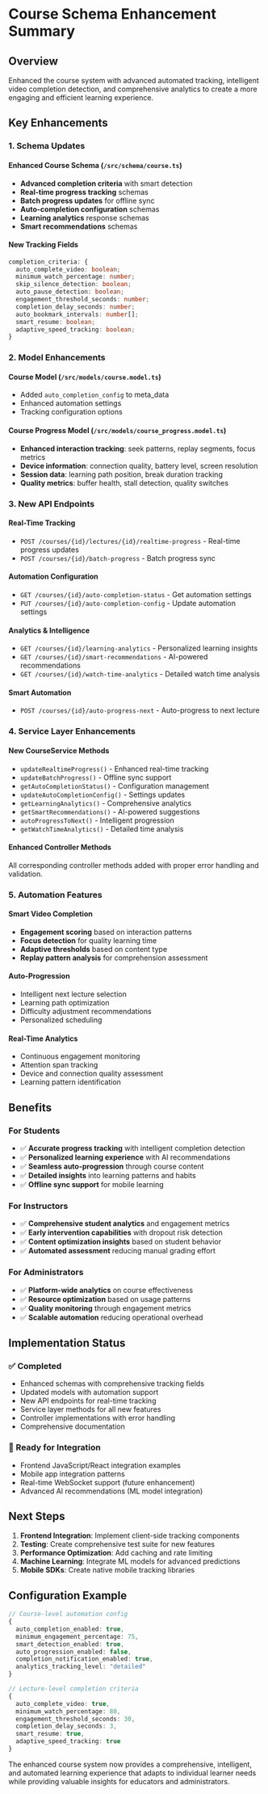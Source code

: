 # Course Schema Enhancement Summary

## Overview
Enhanced the course system with advanced automated tracking, intelligent video completion detection, and comprehensive analytics to create a more engaging and efficient learning experience.

## Key Enhancements

### 1. Schema Updates

#### Enhanced Course Schema (`/src/schema/course.ts`)
- **Advanced completion criteria** with smart detection
- **Real-time progress tracking** schemas
- **Batch progress updates** for offline sync
- **Auto-completion configuration** schemas
- **Learning analytics** response schemas
- **Smart recommendations** schemas

#### New Tracking Fields
```typescript
completion_criteria: {
  auto_complete_video: boolean;
  minimum_watch_percentage: number;
  skip_silence_detection: boolean;
  auto_pause_detection: boolean;
  engagement_threshold_seconds: number;
  completion_delay_seconds: number;
  auto_bookmark_intervals: number[];
  smart_resume: boolean;
  adaptive_speed_tracking: boolean;
}
```

### 2. Model Enhancements

#### Course Model (`/src/models/course.model.ts`)
- Added `auto_completion_config` to meta_data
- Enhanced automation settings
- Tracking configuration options

#### Course Progress Model (`/src/models/course_progress.model.ts`)
- **Enhanced interaction tracking**: seek patterns, replay segments, focus metrics
- **Device information**: connection quality, battery level, screen resolution
- **Session data**: learning path position, break duration tracking
- **Quality metrics**: buffer health, stall detection, quality switches

### 3. New API Endpoints

#### Real-Time Tracking
- `POST /courses/{id}/lectures/{id}/realtime-progress` - Real-time progress updates
- `POST /courses/{id}/batch-progress` - Batch progress sync

#### Automation Configuration
- `GET /courses/{id}/auto-completion-status` - Get automation settings
- `PUT /courses/{id}/auto-completion-config` - Update automation settings

#### Analytics & Intelligence
- `GET /courses/{id}/learning-analytics` - Personalized learning insights
- `GET /courses/{id}/smart-recommendations` - AI-powered recommendations
- `GET /courses/{id}/watch-time-analytics` - Detailed watch time analysis

#### Smart Automation
- `POST /courses/{id}/auto-progress-next` - Auto-progress to next lecture

### 4. Service Layer Enhancements

#### New CourseService Methods
- `updateRealtimeProgress()` - Enhanced real-time tracking
- `updateBatchProgress()` - Offline sync support
- `getAutoCompletionStatus()` - Configuration management
- `updateAutoCompletionConfig()` - Settings updates
- `getLearningAnalytics()` - Comprehensive analytics
- `getSmartRecommendations()` - AI-powered suggestions
- `autoProgressToNext()` - Intelligent progression
- `getWatchTimeAnalytics()` - Detailed time analysis

#### Enhanced Controller Methods
All corresponding controller methods added with proper error handling and validation.

### 5. Automation Features

#### Smart Video Completion
- **Engagement scoring** based on interaction patterns
- **Focus detection** for quality learning time
- **Adaptive thresholds** based on content type
- **Replay pattern analysis** for comprehension assessment

#### Auto-Progression
- Intelligent next lecture selection
- Learning path optimization
- Difficulty adjustment recommendations
- Personalized scheduling

#### Real-Time Analytics
- Continuous engagement monitoring
- Attention span tracking
- Device and connection quality assessment
- Learning pattern identification

## Benefits

### For Students
- ✅ **Accurate progress tracking** with intelligent completion detection
- ✅ **Personalized learning experience** with AI recommendations
- ✅ **Seamless auto-progression** through course content
- ✅ **Detailed insights** into learning patterns and habits
- ✅ **Offline sync support** for mobile learning

### For Instructors
- ✅ **Comprehensive student analytics** and engagement metrics
- ✅ **Early intervention capabilities** with dropout risk detection
- ✅ **Content optimization insights** based on student behavior
- ✅ **Automated assessment** reducing manual grading effort

### For Administrators
- ✅ **Platform-wide analytics** on course effectiveness
- ✅ **Resource optimization** based on usage patterns
- ✅ **Quality monitoring** through engagement metrics
- ✅ **Scalable automation** reducing operational overhead

## Implementation Status

### ✅ Completed
- Enhanced schemas with comprehensive tracking fields
- Updated models with automation support
- New API endpoints for real-time tracking
- Service layer methods for all new features
- Controller implementations with error handling
- Comprehensive documentation

### 🔄 Ready for Integration
- Frontend JavaScript/React integration examples
- Mobile app integration patterns
- Real-time WebSocket support (future enhancement)
- Advanced AI recommendations (ML model integration)

## Next Steps

1. **Frontend Integration**: Implement client-side tracking components
2. **Testing**: Create comprehensive test suite for new features
3. **Performance Optimization**: Add caching and rate limiting
4. **Machine Learning**: Integrate ML models for advanced predictions
5. **Mobile SDKs**: Create native mobile tracking libraries

## Configuration Example

```typescript
// Course-level automation config
{
  auto_completion_enabled: true,
  minimum_engagement_percentage: 75,
  smart_detection_enabled: true,
  auto_progression_enabled: false,
  completion_notification_enabled: true,
  analytics_tracking_level: "detailed"
}

// Lecture-level completion criteria
{
  auto_complete_video: true,
  minimum_watch_percentage: 80,
  engagement_threshold_seconds: 30,
  completion_delay_seconds: 3,
  smart_resume: true,
  adaptive_speed_tracking: true
}
```

The enhanced course system now provides a comprehensive, intelligent, and automated learning experience that adapts to individual learner needs while providing valuable insights for educators and administrators.
